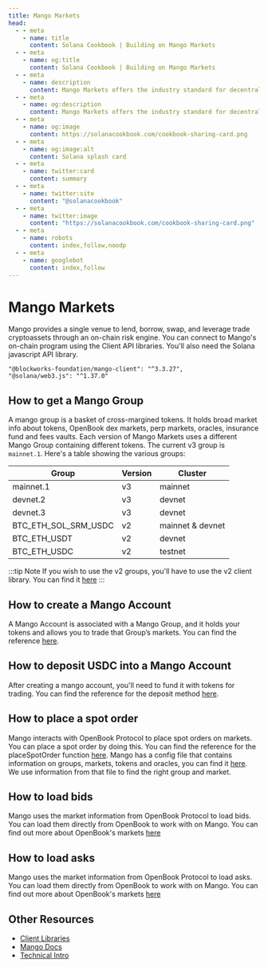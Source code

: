 ```yaml
---
title: Mango Markets
head:
  - - meta
    - name: title
      content: Solana Cookbook | Building on Mango Markets
  - - meta
    - name: og:title
      content: Solana Cookbook | Building on Mango Markets
  - - meta
    - name: description
      content: Mango Markets offers the industry standard for decentralized, cross-margin trading. Learn how to use and build on top of Mango Markets.
  - - meta
    - name: og:description
      content: Mango Markets offers the industry standard for decentralized, cross-margin trading. Learn how to use and build on top of Mango Markets.
  - - meta
    - name: og:image
      content: https://solanacookbook.com/cookbook-sharing-card.png
  - - meta
    - name: og:image:alt
      content: Solana splash card
  - - meta
    - name: twitter:card
      content: summary
  - - meta
    - name: twitter:site
      content: "@solanacookbook"
  - - meta
    - name: twitter:image
      content: "https://solanacookbook.com/cookbook-sharing-card.png"
  - - meta
    - name: robots
      content: index,follow,noodp
  - - meta
    - name: googlebot
      content: index,follow
---
```


# Mango Markets

Mango provides a single venue to lend, borrow, swap, and leverage 
trade cryptoassets through an on-chain risk engine.
You can connect to Mango's on-chain program using the Client API libraries.
You'll also need the Solana javascript API library.

<CodeGroup>
  <CodeGroupItem title="TS" active>
  
```
"@blockworks-foundation/mango-client": "^3.3.27",
"@solana/web3.js": "^1.37.0"
```
  </CodeGroupItem>
</CodeGroup>

## How to get a Mango Group

A mango group is a basket of cross-margined tokens. It holds broad market info about tokens, OpenBook dex markets, perp markets, oracles, insurance fund and fees vaults. Each version 
of Mango Markets uses a different Mango Group containing different 
tokens. The current v3 group is `mainnet.1`. Here's a table showing the various groups:


| Group                | Version     | Cluster   |
|----------------------|-------------|------------------|
| mainnet.1            | v3          | mainnet          |
| devnet.2             | v3          | devnet           |
| devnet.3             | v3          | devnet           | 
| BTC_ETH_SOL_SRM_USDC | v2          | mainnet & devnet |
| BTC_ETH_USDT         | v2          | devnet           |
| BTC_ETH_USDC         | v2          | testnet          |


:::tip Note
If you wish to use the v2 groups, you'll have to use the v2 client library. You can find it [here](https://github.com/blockworks-foundation/mango-client-ts)
:::


<SolanaCodeGroup>
  <SolanaCodeGroupItem title="TS" active>

  <template v-slot:default>

@[code](@/code/mango/load-group/load-group.en.ts)

  </template>

  <template v-slot:preview>

@[code](@/code/mango/load-group/load-group.preview.en.ts)

  </template>
  
  </SolanaCodeGroupItem>
  
</SolanaCodeGroup>

## How to create a Mango Account

A Mango Account is associated with a Mango Group, and it holds your tokens and allows 
you to trade that Group’s markets. You can find the reference [here](https://blockworks-foundation.github.io/mango-client-v3/classes/MangoClient.html#createMangoAccount). 

<SolanaCodeGroup>
  <SolanaCodeGroupItem title="TS" active>
  
  <template v-slot:default>

@[code](@/code/mango/create-account/create-account.en.ts)

  </template>

  <template v-slot:preview>

@[code](@/code/mango/create-account/create-account.preview.en.ts)

  </template>

  </SolanaCodeGroupItem>

  <SolanaCodeGroupItem title="Anchor">

  <template v-slot:default>

@[code](@/code/mango/create-account/create-account.en.rs)

  </template>

  <template v-slot:preview>

@[code](@/code/mango/create-account/create-account.preview.en.rs)

  </template>

  </SolanaCodeGroupItem>
</SolanaCodeGroup>

## How to deposit USDC into a Mango Account
After creating a mango account, you'll need to fund it with tokens for trading. 
You can find the reference for the deposit method [here](https://blockworks-foundation.github.io/mango-client-v3/classes/MangoClient.html#deposit). 

<SolanaCodeGroup>
  <SolanaCodeGroupItem title="TS" active>

  <template v-slot:default>

@[code](@/code/mango/deposit/deposit.en.ts)

  </template>

  <template v-slot:preview>

@[code](@/code/mango/deposit/deposit.preview.en.ts)  

  </template>
  
  </SolanaCodeGroupItem>
</SolanaCodeGroup>

## How to place a spot order
Mango interacts with OpenBook Protocol to place spot orders on markets. You can place a spot 
order by doing this. You can find the reference for the placeSpotOrder function [here](https://blockworks-foundation.github.io/mango-client-v3/classes/MangoClient.html#placeSpotOrder). 
Mango has a config file that contains information on groups, markets, tokens and oracles, 
you can find it [here](https://github.com/blockworks-foundation/mango-client-v3/blob/main/src/ids.json). We use information from that file to find the right group and market.

<SolanaCodeGroup>
  <SolanaCodeGroupItem title="TS" active>
    
  <template v-slot:default>

@[code](@/code/mango/place-spot-order/place-spot-order.en.ts) 

  </template>

  <template v-slot:preview>

@[code](@/code/mango/place-spot-order/place-spot-order.preview.en.ts)

  </template>
 
  </SolanaCodeGroupItem>
</SolanaCodeGroup>

## How to load bids
Mango uses the market information from OpenBook Protocol to load bids. You can load 
them directly from OpenBook to work with on Mango. You can find out more about OpenBook's 
markets [here](https://github.com/project-OpenBook/OpenBook-ts/tree/master/packages/OpenBook)

<SolanaCodeGroup>
  <SolanaCodeGroupItem title="TS" active>

  <template v-slot:default>

@[code](@/code/mango/load-bids/load-bids.en.ts)

  </template>

  <template v-slot:preview>

@[code](@/code/mango/load-bids/load-bids.preview.en.ts)

  </template>

  </SolanaCodeGroupItem>
</SolanaCodeGroup>

## How to load asks
Mango uses the market information from OpenBook Protocol to load asks. 
You can load them directly from OpenBook to work with on Mango. You can find out more 
about OpenBook's markets [here](https://github.com/project-OpenBook/OpenBook-ts/tree/master/packages/OpenBook)

<SolanaCodeGroup>
  <SolanaCodeGroupItem title="TS" active>

  <template v-slot:default>

@[code](@/code/mango/load-asks/load-asks.en.ts)

  </template>

  <template v-slot:preview>

@[code](@/code/mango/load-asks/load-asks.preview.en.ts)

  </template>

  </SolanaCodeGroupItem>
</SolanaCodeGroup>

## Other Resources

- [Client Libraries](https://docs.mango.markets/development-resources/client-libraries)
- [Mango Docs](https://docs.mango.markets)
- [Technical Intro](https://mango-markets.notion.site/Technical-Intro-to-Mango-Markets-15a650e4799e41c8bfc043fbf079e6f9)
